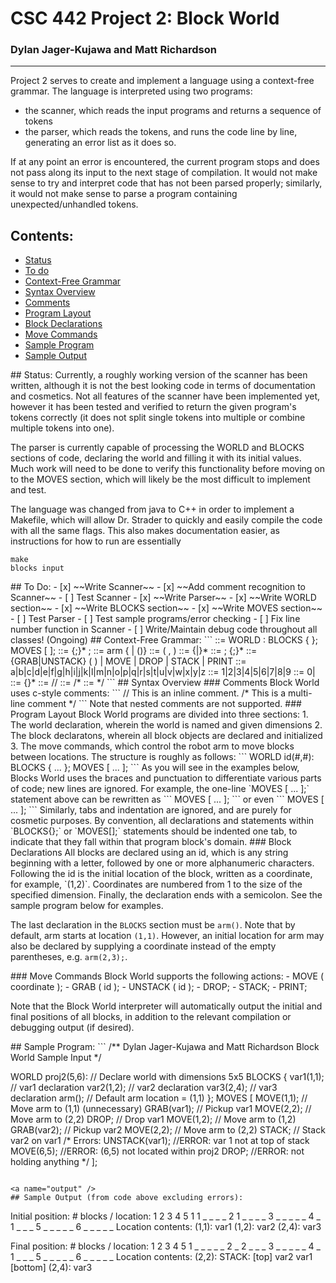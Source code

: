 <!--
Quick overview of .md (markdown) syntax:
*text* = italics
**text** = bold
***text*** = bold italics
~~text~~ = strikethrough
#text = h1
##text = h2
###text = h3
... h5, h6
 - text = bulleted list
 1. text = numbered list
 - [ ] = checkbox list
> text = block quote
`text` = inline code snippet
```
text
``` = large code snippet
[text](link) = hyperlink

Markdown supports HTML code and comments as well.
-->

# CSC 442 Project 2: Block World
### Dylan Jager-Kujawa and Matt Richardson
---

Project 2 serves to create and implement a language using a context-free grammar. The language is interpreted using two programs: 
 - the scanner, which reads the input programs and returns a sequence of tokens
 - the parser, which reads the tokens, and runs the code line by line, generating an error list as it does so.

If at any point an error is encountered, the current program stops and does not pass along its input to the next stage of compilation. It would not make sense to try and interpret code that has not been parsed properly; similarly, it would not make sense to parse a program containing unexpected/unhandled tokens.

## Contents:
 - [Status](#status)
 - [To do](#todo)
 - [Context-Free Grammar](#cfg)
 - [Syntax Overview](#syntax)
  - [Comments](#comments)
  - [Program Layout](#layout)                                                                        
  - [Block Declarations](#block)
  - [Move Commands](#moves)
 - [Sample Program](#program)
 - [Sample Output](#output)

<a name="status" />
## Status:
Currently, a roughly working version of the scanner has been written, although it is not the best looking code in terms of documentation and cosmetics. Not all features of the scanner have been implemented yet, however it has been tested and verified to return the given program's tokens correctly (it does not split single tokens into multiple or combine multiple tokens into one).

The parser is currently capable of processing the WORLD and BLOCKS sections of code, declaring the world and filling it with its initial values. Much work will need to be done to verify this functionality before moving on to the MOVES section, which will likely be the most difficult to implement and test.

The language was changed from java to C++ in order to implement a Makefile, which will allow Dr. Strader to quickly and easily compile the code with all the same flags. This also makes documentation easier, as instructions for how to run are essentially
```
make
blocks input
```

<a name="todo" />
## To Do:
 - [x] ~~Write Scanner~~
 - [x] ~~Add comment recognition to Scanner~~
 - [ ] Test Scanner
 - [x] ~~Write Parser~~
  - [x] ~~Write WORLD section~~
  - [x] ~~Write BLOCKS section~~
  - [x] ~~Write MOVES section~~
 - [ ] Test Parser
 - [ ] Test sample programs/error checking
 - [ ] Fix line number function in Scanner
 - [ ] Write/Maintain debug code throughout all classes! (Ongoing)

<a name="cfg" />
## Context-Free Grammar:
```
<program> ::= WORLD <id><coordinate>: BLOCKS { <declarations> }; MOVES [ <actions> ];
<declarations> ::= {<variable>;}* <arm>;
<arm> ::= arm {<coordinate> | ()}
<coordinate> ::= ( <int>, <int> )
<id> ::= <alpha> {<alpha>|<digit>}*
<actions> ::= <action>; {<action>;}*
<action> ::= {GRAB|UNSTACK} ( <id> ) | MOVE <coordinate> | 
  DROP | STACK | PRINT
<alpha> ::= a|b|c|d|e|f|g|h|i|j|k|l|m|n|o|p|q|r|s|t|u|v|w|x|y|z
<nonzero> ::= 1|2|3|4|5|6|7|8|9
<digit> ::= 0|<nonzero>
<int> ::= <nonzero> {<digit>}*
<eolcomment> ::= //
<startcomment> ::= /*
<endcomment> ::= */
```

<a name="syntax" />
## Syntax Overview
<a name="comments"/>
### Comments
Block World uses c-style comments:  
```
// This is an inline comment.
/*
  This is a
  multi-line
  comment
*/
```  
Note that nested comments are not supported.

<a name="layout" />
### Program Layout
Block World programs are divided into three sections:
 1. The world declaration, wherein the world is named and given dimensions
 2. The block declaratons, wherein all block objects are declared and initialized
 3. The move commands, which control the robot arm to move blocks between locations.  
The structure is roughly as follows:  
```
WORLD id(#,#):
BLOCKS { ... };
MOVES [ ... ];
```
As you will see in the examples below, Blocks World uses the braces and punctuation to differentiate various parts of code; new lines are ignored. For example, the one-line `MOVES [ ... ];` statement above can be rewritten as  
```
MOVES [
...
];
``` 
or even
```
MOVES
[
...
];
```  
Similarly, tabs and indentation are ignored, and are purely for cosmetic purposes. By convention, all declarations and statements within `BLOCKS{};` or `MOVES[];` statements should be indented one tab, to indicate that they fall within that program block's domain.

<a name="block" />
### Block Declarations
All blocks are declared using an id, which is any string beginning with a letter, followed by one or more alphanumeric characters. Following the id is the initial location of the block, written as a coordinate, for example, `(1,2)`. Coordinates are numbered from 1 to the size of the specified dimension. Finally, the declaration ends with a semicolon. See the sample program below for examples.

The last declaration in the `BLOCKS` section must be `arm()`. Note that by default, arm starts at location `(1,1)`. However, an initial location for arm may also be declared by supplying a coordinate instead of the empty parentheses, e.g. `arm(2,3);`.

<a name="moves" />
### Move Commands
Block World supports the following actions:
 - MOVE ( coordinate );
 - GRAB ( id );
 - UNSTACK ( id );
 - DROP;
 - STACK;
 - PRINT;

Note that the Block World interpreter will automatically output the initial and final positions of all blocks, in addition to the relevant compilation or debugging output (if desired).

<a name="program" />
## Sample Program:
```
/**
Dylan Jager-Kujawa and Matt Richardson
Block World Sample Input
*/

WORLD proj2(5,6): // Declare world with dimensions 5x5
BLOCKS {
  var1(1,1);      // var1 declaration
  var2(1,2);      // var2 declaration
  var3(2,4);      // var3 declaration
  arm();          // Default arm location = (1,1)
};
MOVES [
  MOVE(1,1);      // Move arm to (1,1) (unnecessary)
  GRAB(var1);     // Pickup var1
  MOVE(2,2);      // Move arm to (2,2)
  DROP;           // Drop var1
  MOVE(1,2);      // Move arm to (1,2)
  GRAB(var2);     // Pickup var2
  MOVE(2,2);      // Move arm to (2,2)
  STACK;          // Stack var2 on var1
  /* 
  Errors:
  UNSTACK(var1);  //ERROR: var 1 not at top of stack
  MOVE(6,5);      //ERROR: (6,5) not located within proj2
  DROP;           //ERROR: not holding anything
  */
];
```

<a name="output" />
## Sample Output (from code above excluding errors):
```
Initial position:
    # blocks / location:
           1  2  3  4  5
        1  1  _  _  _  _
        2  1  _  _  _  _
        3  _  _  _  _  _
        4  _  1  _  _  _
        5  _  _  _  _  _
        6  _  _  _  _  _
    Location contents:
      (1,1):
          var1
      (1,2):
          var2
      (2,4):
          var3

Final position:
    # blocks / location:
           1  2  3  4  5
        1  _  _  _  _  _
        2  _  2  _  _  _
        3  _  _  _  _  _
        4  _  1  _  _  _
        5  _  _  _  _  _
        6  _  _  _  _  _
Location contents:
    (2,2):
        STACK:
        [top]
            var2
            var1
        [bottom]
    (2,4):
        var3
```